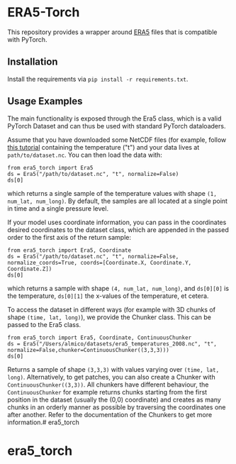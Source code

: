 # ERA5-Torch
This repository provides a wrapper around [ERA5](https://cds.climate.copernicus.eu/cdsapp#!/dataset/reanalysis-era5-single-levels?tab=overview) files that is compatible with PyTorch. 

## Installation
Install the requirements via `pip install -r requirements.txt`.

## Usage Examples
The main functionality is exposed through the Era5 class, which is a valid PyTorch Dataset and can thus be used with standard PyTorch dataloaders. 

Assume that you have downloaded some NetCDF files (for example, follow [this tutorial](https://github.com/joaohenry23/Download_ERA5_with_python) containing the temperature ("t") and your data lives at `path/to/dataset.nc`. You can then load the data with:

```
from era5_torch import Era5
ds = Era5("/path/to/dataset.nc", "t", normalize=False)
ds[0]
```

which returns a single sample of the temperature values with shape `(1, num_lat, num_long)`. By default, the samples are all located at a single point in time and a single pressure level. 

If your model uses coordinate information, you can pass in the coordinates desired coordinates to the dataset class, which are appended in the passed order to the first axis of the return sample:

```
from era5_torch import Era5, Coordinate
ds = Era5("/path/to/dataset.nc", "t", normalize=False, normalize_coords=True, coords=[Coordinate.X, Coordinate.Y, Coordinate.Z])
ds[0]
```

which returns a sample with shape `(4, num_lat, num_long)`, and `ds[0][0]` is the temperature, `ds[0][1]` the x-values of the temperature, et cetera.

To access the dataset in different ways (for example with 3D chunks of shape `(time, lat, long)`), we provide the Chunker class. This can be passed to the Era5 class.

```
from era5_torch import Era5, Coordinate, ContinuousChunker
ds = Era5("/Users/almico/datasets/era5_temperatures_2008.nc", "t", normalize=False,chunker=ContinuousChunker((3,3,3)))
ds[0]
```

Returns a sample of shape `(3,3,3)` with values varying over `(time, lat, long)`. Alternatively, to get patches, you can also create a Chunker with `ContinuousChunker((3,3))`. All chunkers have different behaviour, the `ContinuousChunker` for example returns chunks starting from the first position in the dataset (usually the (0,0) coordinate) and creates as many chunks in an orderly manner as possible by traversing the coordinates one after another. Refer to the documentation of the Chunkers to get more information.# era5_torch
# era5_torch
